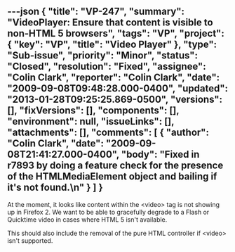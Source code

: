 ---json
{
  "title": "VP-247",
  "summary": "VideoPlayer: Ensure that content is visible to non-HTML 5 browsers",
  "tags": "VP",
  "project": {
    "key": "VP",
    "title": "Video Player"
  },
  "type": "Sub-issue",
  "priority": "Minor",
  "status": "Closed",
  "resolution": "Fixed",
  "assignee": "Colin Clark",
  "reporter": "Colin Clark",
  "date": "2009-09-08T09:48:28.000-0400",
  "updated": "2013-01-28T09:25:25.869-0500",
  "versions": [],
  "fixVersions": [],
  "components": [],
  "environment": null,
  "issueLinks": [],
  "attachments": [],
  "comments": [
    {
      "author": "Colin Clark",
      "date": "2009-09-08T21:41:27.000-0400",
      "body": "Fixed in r7893 by doing a feature check for the presence of the HTMLMediaElement object and bailing if it's not found.\n"
    }
  ]
}
---
At the moment, it looks like content within the \<video> tag is not showing up in Firefox 2. We want to be able to gracefully degrade to a Flash or Quicktime video in cases where HTML 5 isn't available.

This should also include the removal of the pure HTML controller if \<video> isn't supported.

        